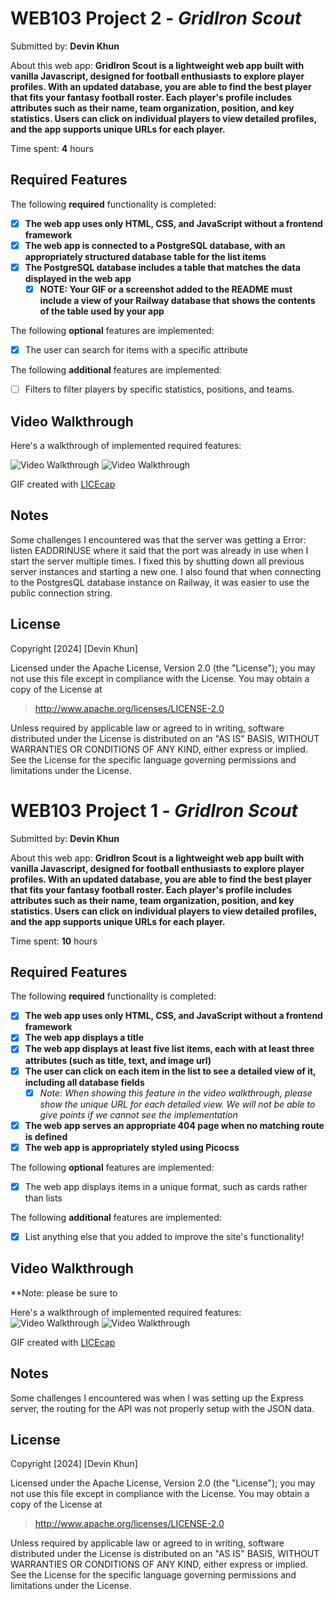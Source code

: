 # WEB103 Project 2 - *GridIron Scout*

Submitted by: **Devin Khun**

About this web app: **GridIron Scout is a lightweight web app built with vanilla Javascript, designed for football enthusiasts to explore player profiles. With an updated database, you are able to find the best player that fits your fantasy football roster. Each player's profile includes attributes such as their name, team organization, position, and key statistics. Users can click on individual players to view detailed profiles, and the app supports unique URLs for each player.**

Time spent: **4** hours

## Required Features

The following **required** functionality is completed:

<!-- Make sure to check off completed functionality below -->
- [x] **The web app uses only HTML, CSS, and JavaScript without a frontend framework**
- [x] **The web app is connected to a PostgreSQL database, with an appropriately structured database table for the list items**
- [x] **The PostgreSQL database includes a table that matches the data displayed in the web app**
  - [x] **NOTE: Your GIF or a screenshot added to the README must include a view of your Railway database that shows the contents of the table used by your app**

The following **optional** features are implemented:

- [x] The user can search for items with a specific attribute

The following **additional** features are implemented:

- [ ] Filters to filter players by specific statistics, positions, and teams.

## Video Walkthrough

Here's a walkthrough of implemented required features:

<img src='https://i.imgur.com/Uzl0EnE.gif' title='Video Walkthrough' width='' alt='Video Walkthrough' />
<img src='./Project2-GridIronScout.gif' title='Video Walkthrough' width='' alt='Video Walkthrough' />

<!-- Replace this with whatever GIF tool you used! -->
GIF created with [LICEcap](https://www.cockos.com/licecap/)
<!-- Recommended tools:
[Kap](https://getkap.co/) for macOS
[ScreenToGif](https://www.screentogif.com/) for Windows
[peek](https://github.com/phw/peek) for Linux. -->

## Notes

Some challenges I encountered was that the server was getting a Error: listen EADDRINUSE where it said that the port was already in use when I start the server multiple times. I fixed this by shutting down all previous server instances and starting a new one. I also found that when connecting to the PostgresQL database instance on Railway, it was easier to use the public connection string.

## License

Copyright [2024] [Devin Khun]

Licensed under the Apache License, Version 2.0 (the "License"); you may not use this file except in compliance with the License. You may obtain a copy of the License at

> http://www.apache.org/licenses/LICENSE-2.0

Unless required by applicable law or agreed to in writing, software distributed under the License is distributed on an "AS IS" BASIS, WITHOUT WARRANTIES OR CONDITIONS OF ANY KIND, either express or implied. See the License for the specific language governing permissions and limitations under the License.


# WEB103 Project 1 - *GridIron Scout*

Submitted by: **Devin Khun**

About this web app: **GridIron Scout is a lightweight web app built with vanilla Javascript, designed for football enthusiasts to explore player profiles. With an updated database, you are able to find the best player that fits your fantasy football roster. Each player's profile includes attributes such as their name, team organization, position, and key statistics. Users can click on individual players to view detailed profiles, and the app supports unique URLs for each player.**

Time spent: **10** hours

## Required Features

The following **required** functionality is completed:

<!-- Make sure to check off completed functionality below -->
- [x] **The web app uses only HTML, CSS, and JavaScript without a frontend framework**
- [x] **The web app displays a title**
- [x] **The web app displays at least five list items, each with at least three attributes (such as title, text, and image url)**
- [x] **The user can click on each item in the list to see a detailed view of it, including all database fields**
  - [x] *Note: When showing this feature in the video walkthrough, please show the unique URL for each detailed view. We will not be able to give points if we cannot see the implementation* 
- [x] **The web app serves an appropriate 404 page when no matching route is defined**
- [x] **The web app is appropriately styled using Picocss**

The following **optional** features are implemented:

- [x] The web app displays items in a unique format, such as cards rather than lists

The following **additional** features are implemented:

- [x] List anything else that you added to improve the site's functionality!

## Video Walkthrough

**Note: please be sure to 

Here's a walkthrough of implemented required features:
<img src='https://i.imgur.com/ymRbuUp.gif' title='Video Walkthrough' alt='Video Walkthrough' />
<img src='./Project1-GridIronScout.gif' title='Video Walkthrough' width='' alt='Video Walkthrough' />

<!-- Replace this with whatever GIF tool you used! -->
GIF created with [LICEcap](https://www.cockos.com/licecap/)
<!-- Recommended tools:
[Kap](https://getkap.co/) for macOS
[ScreenToGif](https://www.screentogif.com/) for Windows
[peek](https://github.com/phw/peek) for Linux. -->

## Notes

Some challenges I encountered was when I was setting up the Express server, the routing for the API was not properly setup with the JSON data.

## License

Copyright [2024] [Devin Khun]

Licensed under the Apache License, Version 2.0 (the "License"); you may not use this file except in compliance with the License. You may obtain a copy of the License at

> http://www.apache.org/licenses/LICENSE-2.0

Unless required by applicable law or agreed to in writing, software distributed under the License is distributed on an "AS IS" BASIS, WITHOUT WARRANTIES OR CONDITIONS OF ANY KIND, either express or implied. See the License for the specific language governing permissions and limitations under the License.

